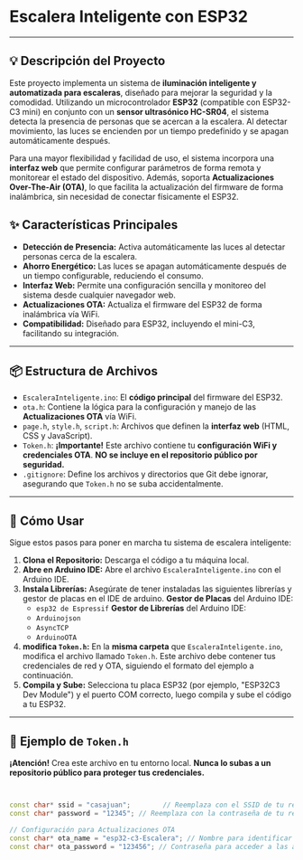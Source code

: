 # Escalera Inteligente con ESP32
---

## 💡 Descripción del Proyecto

Este proyecto implementa un sistema de **iluminación inteligente y automatizada para escaleras**, diseñado para mejorar la seguridad y la comodidad. Utilizando un microcontrolador **ESP32** (compatible con ESP32-C3 mini) en conjunto con un **sensor ultrasónico HC-SR04**, el sistema detecta la presencia de personas que se acercan a la escalera. Al detectar movimiento, las luces se encienden por un tiempo predefinido y se apagan automáticamente después.

Para una mayor flexibilidad y facilidad de uso, el sistema incorpora una **interfaz web** que permite configurar parámetros de forma remota y monitorear el estado del dispositivo. Además, soporta **Actualizaciones Over-The-Air (OTA)**, lo que facilita la actualización del firmware de forma inalámbrica, sin necesidad de conectar físicamente el ESP32.

## ✨ Características Principales

* **Detección de Presencia:** Activa automáticamente las luces al detectar personas cerca de la escalera.
* **Ahorro Energético:** Las luces se apagan automáticamente después de un tiempo configurable, reduciendo el consumo.
* **Interfaz Web:** Permite una configuración sencilla y monitoreo del sistema desde cualquier navegador web.
* **Actualizaciones OTA:** Actualiza el firmware del ESP32 de forma inalámbrica vía WiFi.
* **Compatibilidad:** Diseñado para ESP32, incluyendo el mini-C3, facilitando su integración.

---

## 📦 Estructura de Archivos

* `EscaleraInteligente.ino`: El **código principal** del firmware del ESP32.
* `ota.h`: Contiene la lógica para la configuración y manejo de las **Actualizaciones OTA** vía WiFi.
* `page.h`, `style.h`, `script.h`: Archivos que definen la **interfaz web** (HTML, CSS y JavaScript).
* `Token.h`: **¡Importante!** Este archivo contiene tu **configuración WiFi y credenciales OTA**. **NO se incluye en el repositorio público por seguridad.**
* `.gitignore`: Define los archivos y directorios que Git debe ignorar, asegurando que `Token.h` no se suba accidentalmente.

---


## 🚀 Cómo Usar

Sigue estos pasos para poner en marcha tu sistema de escalera inteligente:

1.  **Clona el Repositorio:** Descarga el código a tu máquina local.
2.  **Abre en Arduino IDE:** Abre el archivo `EscaleraInteligente.ino` con el Arduino IDE.
3.  **Instala Librerías:** Asegúrate de tener instaladas las siguientes librerías  y gestor de placas en el IDE de arduino.
**Gestor de Placas** del Arduino IDE:
    * `esp32 de Espressif`
**Gestor de Librerías** del Arduino IDE:
    * `Arduinojson`
    * `AsyncTCP`
    * `ArduinoOTA`
4.  **modifica `Token.h`:** En la **misma carpeta** que `EscaleraInteligente.ino`, modifica el archivo llamado `Token.h`. Este archivo debe contener tus credenciales de red y OTA, siguiendo el formato del ejemplo a continuación.
5.  **Compila y Sube:** Selecciona tu placa ESP32 (por ejemplo, "ESP32C3 Dev Module") y el puerto COM correcto, luego compila y sube el código a tu ESP32.

---

## 🔐 Ejemplo de `Token.h`

**¡Atención!** Crea este archivo en tu entorno local. **Nunca lo subas a un repositorio público para proteger tus credenciales.**

```cpp


const char* ssid = "casajuan";        // Reemplaza con el SSID de tu red WiFi
const char* password = "12345"; // Reemplaza con la contraseña de tu red WiFi

// Configuración para Actualizaciones OTA
const char* ota_name = "esp32-c3-Escalera"; // Nombre para identificar el dispositivo en la red para OTA
const char* ota_password = "123456"; // Contraseña para acceder a las actualizaciones OTA






